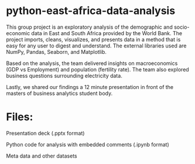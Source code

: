 # python-east-africa-data-analysis

This group project is an exploratory analysis of the demographic and socio-economic data in East and South Africa provided by the World Bank. 
The project imports, cleans, visualizes, and presents data in a method that is easy for any user to digest and understand. The external libraries used are NumPy, Pandas, Seaborn, and Matplotlib.

Based on the analysis, the team delivered insights on macroeconomics (GDP vs Employment) and population (fertility rate). The team also explored business questions surrounding electricity data. 

Lastly, we shared our findings a 12 minute presentation in front of the masters of business analytics student body.


# Files:

Presentation deck (.pptx format)

Python code for analysis with embedded comments (.ipynb format)

Meta data and other datasets
